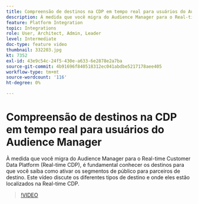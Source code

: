 ```yaml
---
title: Compreensão de destinos na CDP em tempo real para usuários do Audience Manager
description: À medida que você migra do Audience Manager para o Real-time Customer Data Platform (Real-time CDP), é fundamental conhecer os destinos para que você saiba como ativar os segmentos de público para parceiros de destino. Este vídeo discute os diferentes tipos de destino e onde eles estão localizados na Real-time CDP.
feature: Platform Integration
topic: Integrations
role: User, Architect, Admin, Leader
level: Intermediate
doc-type: feature video
thumbnail: 332203.jpg
kt: 7352
exl-id: 43e9c54c-24f5-430e-a633-6e2878e2a7ba
source-git-commit: 4b91696f840518312ec041abdbe5217178aee405
workflow-type: tm+mt
source-wordcount: '116'
ht-degree: 0%

---
```


# Compreensão de destinos na CDP em tempo real para usuários do Audience Manager

À medida que você migra do Audience Manager para o Real-time Customer Data Platform (Real-time CDP), é fundamental conhecer os destinos para que você saiba como ativar os segmentos de público para parceiros de destino. Este vídeo discute os diferentes tipos de destino e onde eles estão localizados na Real-time CDP.

>[!VIDEO](https://video.tv.adobe.com/v/332203/?quality=12&learn=on)
